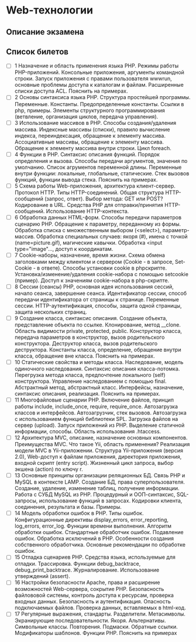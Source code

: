 # Web-технологии

## Описание экзамена

## Список билетов
- [ ] 1 Назначение и область применения языка PHP. Режимы работы PHP-приложений. Консольные приложения, аргументы командной строки. Запуск приложения с правами пользователя wwwrun, основные проблемы доступа к каталогам и файлам. Расширенные списки доступа ACL. Пояснить на примерах.
- [ ] 2 Основы синтаксиса языка PHP. Структура простейшей программы. Переменные. Константы. Предопределенные константы. Ссылки в php, примеры. Элементы структурного программирования (ветвление, организация циклов, передача управления).
- [ ] 3 Использование массивов в PHP. Способы создания/удаления массива. Индексные массивы (списки), правило вычисление индекса, переиндексация, обращение к элементу массива. Ассоциативные массивы, обращение к элементу массива. Обращение к элементу массива внутри строки. Цикл foreach.
- [ ] 4 Функции в PHP. Синтаксис описания функций. Порядок определения и вызова. Способы передачи аргументов, значения по умолчанию. Список агрументов переменной длины. Переменные внутри функции: локальные, глобальные, статические. Стек вызовов функций, функции вывода стека. Пояснить на примерах.
- [ ] 5 Схема работы Web-приложения, архитектура клиент-сервер. Протокол HTTP. Типы HTTP-соединений. Общая структура HTTP-сообщений (запрос, ответ). Выбор метода: GET или POST? Кодирование в URL. Средства PHP для отправки/принятия HTTP-сообщений. Использование HTTP-контекста.
- [ ] 6 Обработка данных HTML-форм. Способы передачи параметров сценарию PHP. Обращение к параметру, переданному из формы. Обработка списка с множественным выбором (\<select\>), параметр-массив. Обработка специальных случаев: якоря (#), имена с точкой (name=picture.gif), магические кавычки. Обработка \<input type="image"..., доступ к координатам.
- [ ] 7 Cookie-наборы, назначение, время жизни. Схема обмена заголовками между клиентом и сервером (Cookie - в запросе, Set-Cookie - в ответе). Способы установки cookie в phpскрипте. Установка/изменение/удаления cookie-набора с помощью setcookie (пример). Доступ к значениям cookie-набора в php-скрипте.
- [ ] 8 Сессии (сеансы) PHP, основная идея использования сессий, начало сеанса, завершение сеанса. Идентификатор сессии, способ передачи идентификатора от страницы к странице. Переменные сессии. HTTP-аутентификация, способы, защита одной страницы, защита нескольких страниц.
- [ ] 9 Создание класса, синтаксис описания. Создание объекта, представление объекта по ссылке. Клонирование, метод __clone. Область видимости private, protected, public. Конструктор класса, передача параметров в конструктор, вызов родительского конструктора. Деструктор класса, вызов родительского деструктора. Константы класса, определение, обращение внутри класса, обращение вне класса. Пояснить на примерах.
- [ ] 10 Статические свойства и методы класса. Наследование, модель одиночного наследования. Синтаксис описания класса-потомка. Перегрузка метода класса, предпочтение локального (self) конструктора. Управление наследованием с помощью final. Абстрактный метод, абстрактный класс. Интерфейсы, назначение, синтаксис описания, реализация. Пояснить на примерах.
- [ ] 11 Многофайловые сценарии PHP. Включение файлов, принцип работы include, include_once, require, require_once. Автозагрузка классов и интерфейсов. Автозагрузчик, стек вызовов. Автозагрузка с использованием функций библиотеки SPL. Загрузка файлов на сервер (upload). Запуск приложений из PHP. Выделение статичной информации, способы. Область использования .htaccess.
- [ ] 12 Архитектура MVC, описание, назначение основных компонентов. Преимущества MVC. Что такое Yii, область применения? Реализация модели MVC в Yii-приложении. Структура Yii-приложения (версия 2.0), Web-доступ к файлам приложения, директория приложения, входной скрипт (entry script). Жизненный цикл запроса, выбор экшена (action) по ключу r.
- [ ] 13 Основные принципы организации реляционных БД. Связь PHP и MySQL в контексте LAMP. Создание БД, права суперпользователя. Создание, удаление, изменение таблиц, получение информации. Работа с СУБД MySQL из PHP. Процедурный и ООП-синтаксис, SQL-запросы, использование функций в запросах. Кодировки клиента, соединения, результата и базы. Примеры.
- [ ] 14 Модель обработки ошибок в PHP. Типы ошибок. Конфигурационные директивы display_errors, error_reporting, log_errors, error_log. Функции времени выполнения. Алгоритм обработки ошибок. Стандартные обработчик ошибок. Подавление ошибок. Обработка исключений в PHP. Особенности создания собственного обработчика. Основные рекомендации по обработке ошибок.
- [ ] 15 Отладка сценариев PHP. Средства языка, используемые для отладки. Трассировка. Функции debug_backtrace, debug_print_backtrace. Журналирование. Использование утверждений (assert).
- [ ] 16 Настройки безопасности Apache, права и расширение возможностей Web-сервера, сокрытие PHP. Безопасность файлововой системы, контроль доступа к ресурсам, проверка входных данных. Безопасность и аутентификация. Опасность подключаемых файлов. Проверка данных, вставляемых в html-код.
- [ ] 17 Регулярные выражения, стандарты. Разделители. Метасимволы. Экранирующие последовательности. Якоря. Альтернативы. Символьные классы. Повторения. Подмаски. Обратные ссылки. Модификаторы шаблонов. Функции PHP. Пояснить на примерах
